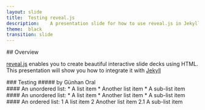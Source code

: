 ```yaml
---
layout: slide
title:  Testing reveal.js
description:    A presentation slide for how to use reveal.js in Jekyll
theme:  black
transition: slide
---
```

<section data-markdown>
## Overview

[reveal.js](https://github.com/hakimel/reveal.js/) enables you to create
beautiful interactive slide decks using HTML. This presentation will show you
how to integrate it with [Jekyll](http://jekyllrb.com/)
</section>
<section data-markdown>
### Testing
##### by Günhan Oral
</section>
<section data-markdown>
#### An unordered list:
* A list item
* Another list item
  * A sub-list item
</section>
<section data-markdown>
#### An unordered list:
* A list item
* Another list item
  * A sub-list item
</section>
<section data-markdown>
#### An ordered list:
1 A list item
2 Another list item
  2.1 A sub-list item
</section>
